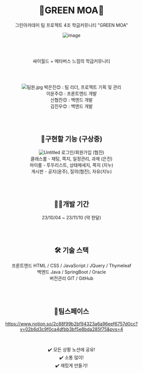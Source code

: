 <div align=center>
  
# 🏫GREEN MOA🏫
그린아카데미 팀 프로젝트 4조
학급커뮤니티 "GREEN MOA"

![image](https://github.com/EunJinPark98/GREENMOA/assets/120006805/f3379b69-85e0-4972-90a2-3f01459ec8f1)


<br>
<br>


싸이월드 + 메타버스 느낌의 학급커뮤니티<br>

<br>
<br>


![팀원.jpg](https://prod-files-secure.s3.us-west-2.amazonaws.com/5e113eda-1fc5-4537-9c96-2e5dff9337b0/e923129a-352d-44a0-b6f1-31e528504cbf/%ED%8C%80%EC%9B%90.jpg)
박은진😊 : 팀 리더, 프로젝트 기획 및 관리 <br>
이윤주😊 : 프론트엔드 개발 <br>
신협진😊 : 백엔드 개발 <br>
김진우😊 : 백엔드 개발 <br>

<br>
<br>


## 💭구현할 기능 (구상중)
![Untitled](https://prod-files-secure.s3.us-west-2.amazonaws.com/5e113eda-1fc5-4537-9c96-2e5dff9337b0/faf925ed-75f0-4110-b13c-8fa1dabca397/Untitled.png)
로그인/회원가입 (협진)<br>
클래스룸 - 채팅, 쪽지, 일정관리, 과제 (은진)<br>
마이룸 - 투두리스트, 상태메세지, 쪽지 (지누)<br>
게시판 - 공지(윤주), 질의(협진), 자유(지누)<br>





<br>
<br>


## 🏃‍♂️개발 기간

23/10/04 ~ 23/11/10 (약 한달)


<br>
<br>


## 🛠️ 기술 스택
프론트엔드 HTML / CSS / JavaScript / JQuery / Thymeleaf <br>
백엔드 Java / SpringBoot / Oracle <br>
버전관리 GIT / GitHub <br>


<br>
<br>

  
## 💬팀스페이스
https://www.notion.so/2c88f99b2bf94323a6a96eef6757d0cc?v=02b6d3c9f0ca4dfbb3bf5e8bda285f75&pvs=4

<br>

✔️ 모든 상황 노션에 공유! <br>
✔️ 소통 많이!<br>
✔️ 재밌게 만들기!<br>

<br>
<br>

</div>
